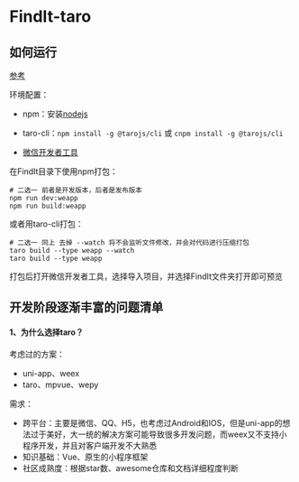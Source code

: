 # FindIt-taro

## 如何运行

[参考](https://taro-docs.jd.com/taro/docs/GETTING-STARTED/)

环境配置：

- npm：安装[nodejs](https://nodejs.org/en/)

- taro-cli：`npm install -g @tarojs/cli` 或 `cnpm install -g @tarojs/cli`

- [微信开发者工具](https://developers.weixin.qq.com/miniprogram/dev/devtools/download.html)

  

在FindIt目录下使用npm打包：

```
# 二选一 前者是开发版本，后者是发布版本
npm run dev:weapp
npm run build:weapp
```

或者用taro-cli打包：

```
# 二选一 同上 去掉 --watch 将不会监听文件修改，并会对代码进行压缩打包
taro build --type weapp --watch
taro build --type weapp
```

打包后打开微信开发者工具，选择导入项目，并选择FindIt文件夹打开即可预览





## 开发阶段逐渐丰富的问题清单

#### 1、为什么选择taro？

考虑过的方案：

- uni-app、weex
- taro、mpvue、wepy

需求：

- 跨平台：主要是微信、QQ、H5，也考虑过Android和IOS，但是uni-app的想法过于美好，大一统的解决方案可能导致很多开发问题，而weex又不支持小程序开发，并且对客户端开发不大熟悉
- 知识基础：Vue、原生的小程序框架
- 社区成熟度：根据star数、awesome仓库和文档详细程度判断





